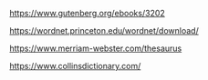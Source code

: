 https://www.gutenberg.org/ebooks/3202

https://wordnet.princeton.edu/wordnet/download/

https://www.merriam-webster.com/thesaurus

https://www.collinsdictionary.com/

